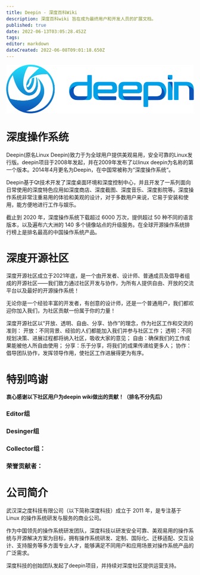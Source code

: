 ```yaml
---
title: Deepin - 深度百科Wiki
description: 深度百科wiki 旨在成为最终用户和开发人员的扩展文档。
published: true
date: 2022-06-13T03:05:28.452Z
tags: 
editor: markdown
dateCreated: 2022-06-08T09:01:18.650Z
---
```


![deepin_logo_1.png](/deepin_logo_1.png)
# 深度操作系统

Deepin(原名Linux Deepin)致力于为全球用户提供美观易用，安全可靠的Linux发行版。deepin项目于2008年发起，并在2009年发布了以linux deepin为名称的第一个版本。2014年4月更名为Deepin，在中国常被称为“深度操作系统“。 

Deepin基于Qt技术开发了深度桌面环境和深度控制中心，并且开发了一系列面向日常使用的深度特色应用如深度商店、深度截图、深度音乐、深度影院等。深度操作系统非常注重易用的体验和美观的设计，对于多数用户来说，它易于安装和使用，能方便地进行工作与娱乐。

截止到 2020 年，深度操作系统下载超过 6000 万次，提供超过 50 种不同的语言版本，以及遍布六大洲的 140 多个镜像站点的升级服务。在全球开源操作系统排行榜上是排名最高的中国操作系统产品。

# 深度开源社区
深度开源社区成立于2021年底，是一个由开发者、设计师、普通成员及倡导者组成的开源社区——我们致力通过社区开发与协作，为所有人提供自由、开放的交流平台以及最好的开源操作系统！

无论你是一个经验丰富的开发者，有创意的设计师，还是一个普通用户，我们都欢迎你加入我们，为社区贡献一份属于你的力量！ 

深度开源社区以“开放、透明、自由、分享、协作”的理念，作为社区工作和交流的准则：
开放：不同背景、经验的人们都能加入我们并参与社区工作； 
透明：不同规划决策、进展过程都将纳入社区，吸收大家的意见； 
自由：确保我们的工作成果能被他人所自由使用； 分享：乐于分享，将我们的成果传递给更多人； 
协作：倡导团队协作，发挥领导作用，使社区工作进展得更为有序。

# 特别鸣谢
**衷心感谢以下社区用户为deepin wiki做出的贡献！（排名不分先后）**

### Editor组


### Desinger组


### Collector组：

### 荣誉贡献者：

# 公司简介
武汉深之度科技有限公司（以下简称深度科技）成立于 2011 年，是专注基于 Linux 的操作系统研发与服务的商业公司。

作为中国领先的操作系统研发团队，深度科技以研发安全可靠、美观易用的操作系统与开源解决方案为目标，拥有操作系统研发、定制、国际化、迁移适配、交互设计、支持服务等多方面专业人才，能够满足不同用户和应用场景对操作系统产品的广泛需求。

深度科技的创始团队发起了deepin项目，并持续对深度社区提供运营支持。